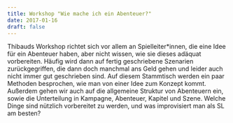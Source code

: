 ```yaml
---
title: Workshop "Wie mache ich ein Abenteuer?"
date: 2017-01-16
draft: false
---
```

Thibauds Workshop richtet sich vor allem an Spielleiter\*innen, die eine Idee für ein Abenteuer haben, aber nicht wissen, wie sie dieses adäquat vorbereiten.
Häufig wird dann auf fertig geschriebene Szenarien zurückgegriffen, die dann doch manchmal ans Geld gehen und leider auch nicht immer gut geschrieben sind.
Auf diesem Stammtisch werden ein paar Methoden besprochen, wie man von einer Idee zum Konzept kommt.
Außerdem gehen wir auch auf die allgemeine Struktur von Abenteuern ein, sowie die Unterteilung in Kampagne, Abenteuer, Kapitel und Szene.
Welche Dinge sind nützlich vorbereitet zu werden, und was improvisiert man als SL am besten?